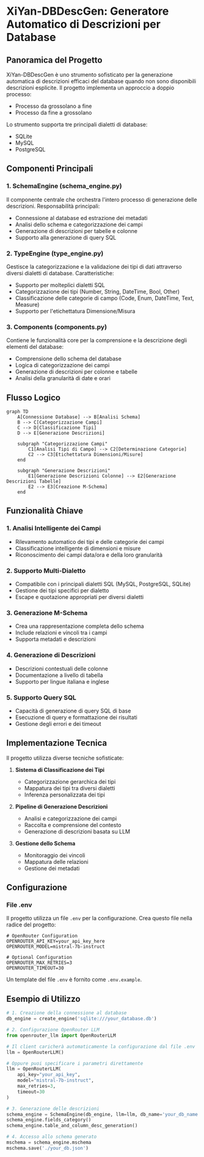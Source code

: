 # XiYan-DBDescGen: Generatore Automatico di Descrizioni per Database

## Panoramica del Progetto

XiYan-DBDescGen è uno strumento sofisticato per la generazione automatica di descrizioni efficaci del database quando non sono disponibili descrizioni esplicite. Il progetto implementa un approccio a doppio processo:
- Processo da grossolano a fine
- Processo da fine a grossolano

Lo strumento supporta tre principali dialetti di database:
- SQLite
- MySQL
- PostgreSQL

## Componenti Principali

### 1. SchemaEngine (schema_engine.py)
Il componente centrale che orchestra l'intero processo di generazione delle descrizioni. Responsabilità principali:
- Connessione al database ed estrazione dei metadati
- Analisi dello schema e categorizzazione dei campi
- Generazione di descrizioni per tabelle e colonne
- Supporto alla generazione di query SQL

### 2. TypeEngine (type_engine.py)
Gestisce la categorizzazione e la validazione dei tipi di dati attraverso diversi dialetti di database. Caratteristiche:
- Supporto per molteplici dialetti SQL
- Categorizzazione dei tipi (Number, String, DateTime, Bool, Other)
- Classificazione delle categorie di campo (Code, Enum, DateTime, Text, Measure)
- Supporto per l'etichettatura Dimensione/Misura

### 3. Components (components.py)
Contiene le funzionalità core per la comprensione e la descrizione degli elementi del database:
- Comprensione dello schema del database
- Logica di categorizzazione dei campi
- Generazione di descrizioni per colonne e tabelle
- Analisi della granularità di date e orari

## Flusso Logico

```mermaid
graph TD
    A[Connessione Database] --> B[Analisi Schema]
    B --> C[Categorizzazione Campi]
    C --> D[Classificazione Tipi]
    D --> E[Generazione Descrizioni]
    
    subgraph "Categorizzazione Campi"
        C1[Analisi Tipi di Campo] --> C2[Determinazione Categorie]
        C2 --> C3[Etichettatura Dimensioni/Misure]
    end
    
    subgraph "Generazione Descrizioni"
        E1[Generazione Descrizioni Colonne] --> E2[Generazione Descrizioni Tabelle]
        E2 --> E3[Creazione M-Schema]
    end
```

## Funzionalità Chiave

### 1. Analisi Intelligente dei Campi
- Rilevamento automatico dei tipi e delle categorie dei campi
- Classificazione intelligente di dimensioni e misure
- Riconoscimento dei campi data/ora e della loro granularità

### 2. Supporto Multi-Dialetto
- Compatibile con i principali dialetti SQL (MySQL, PostgreSQL, SQLite)
- Gestione dei tipi specifici per dialetto
- Escape e quotazione appropriati per diversi dialetti

### 3. Generazione M-Schema
- Crea una rappresentazione completa dello schema
- Include relazioni e vincoli tra i campi
- Supporta metadati e descrizioni

### 4. Generazione di Descrizioni
- Descrizioni contestuali delle colonne
- Documentazione a livello di tabella
- Supporto per lingue italiana e inglese

### 5. Supporto Query SQL
- Capacità di generazione di query SQL di base
- Esecuzione di query e formattazione dei risultati
- Gestione degli errori e dei timeout

## Implementazione Tecnica

Il progetto utilizza diverse tecniche sofisticate:

1. **Sistema di Classificazione dei Tipi**
   - Categorizzazione gerarchica dei tipi
   - Mappatura dei tipi tra diversi dialetti
   - Inferenza personalizzata dei tipi

2. **Pipeline di Generazione Descrizioni**
   - Analisi e categorizzazione dei campi
   - Raccolta e comprensione del contesto
   - Generazione di descrizioni basata su LLM

3. **Gestione dello Schema**
   - Monitoraggio dei vincoli
   - Mappatura delle relazioni
   - Gestione dei metadati

## Configurazione

### File .env
Il progetto utilizza un file `.env` per la configurazione. Crea questo file nella radice del progetto:

```plaintext
# OpenRouter Configuration
OPENROUTER_API_KEY=your_api_key_here
OPENROUTER_MODEL=mistral-7b-instruct

# Optional Configuration
OPENROUTER_MAX_RETRIES=3
OPENROUTER_TIMEOUT=30
```

Un template del file `.env` è fornito come `.env.example`.

## Esempio di Utilizzo

```python
# 1. Creazione della connessione al database
db_engine = create_engine('sqlite:///your_database.db')

# 2. Configurazione OpenRouter LLM
from openrouter_llm import OpenRouterLLM

# Il client caricherà automaticamente la configurazione dal file .env
llm = OpenRouterLLM()

# Oppure puoi specificare i parametri direttamente
llm = OpenRouterLLM(
    api_key="your_api_key",
    model="mistral-7b-instruct",
    max_retries=3,
    timeout=30
)

# 3. Generazione delle descrizioni
schema_engine = SchemaEngine(db_engine, llm=llm, db_name='your_db_name')
schema_engine.fields_category()
schema_engine.table_and_column_desc_generation()

# 4. Accesso allo schema generato
mschema = schema_engine.mschema
mschema.save('./your_db.json')